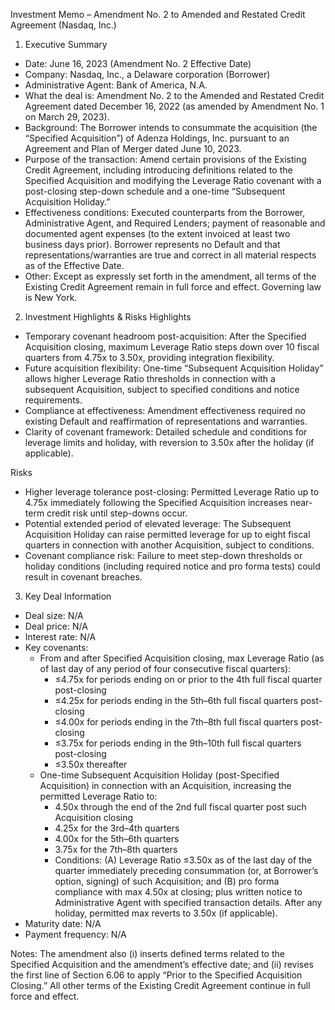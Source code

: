 Investment Memo – Amendment No. 2 to Amended and Restated Credit Agreement (Nasdaq, Inc.)

1) Executive Summary
- Date: June 16, 2023 (Amendment No. 2 Effective Date)
- Company: Nasdaq, Inc., a Delaware corporation (Borrower)
- Administrative Agent: Bank of America, N.A.
- What the deal is: Amendment No. 2 to the Amended and Restated Credit Agreement dated December 16, 2022 (as amended by Amendment No. 1 on March 29, 2023).
- Background: The Borrower intends to consummate the acquisition (the “Specified Acquisition”) of Adenza Holdings, Inc. pursuant to an Agreement and Plan of Merger dated June 10, 2023.
- Purpose of the transaction: Amend certain provisions of the Existing Credit Agreement, including introducing definitions related to the Specified Acquisition and modifying the Leverage Ratio covenant with a post-closing step-down schedule and a one-time “Subsequent Acquisition Holiday.”
- Effectiveness conditions: Executed counterparts from the Borrower, Administrative Agent, and Required Lenders; payment of reasonable and documented agent expenses (to the extent invoiced at least two business days prior). Borrower represents no Default and that representations/warranties are true and correct in all material respects as of the Effective Date.
- Other: Except as expressly set forth in the amendment, all terms of the Existing Credit Agreement remain in full force and effect. Governing law is New York.

2) Investment Highlights & Risks
Highlights
- Temporary covenant headroom post-acquisition: After the Specified Acquisition closing, maximum Leverage Ratio steps down over 10 fiscal quarters from 4.75x to 3.50x, providing integration flexibility.
- Future acquisition flexibility: One-time “Subsequent Acquisition Holiday” allows higher Leverage Ratio thresholds in connection with a subsequent Acquisition, subject to specified conditions and notice requirements.
- Compliance at effectiveness: Amendment effectiveness required no existing Default and reaffirmation of representations and warranties.
- Clarity of covenant framework: Detailed schedule and conditions for leverage limits and holiday, with reversion to 3.50x after the holiday (if applicable).

Risks
- Higher leverage tolerance post-closing: Permitted Leverage Ratio up to 4.75x immediately following the Specified Acquisition increases near-term credit risk until step-downs occur.
- Potential extended period of elevated leverage: The Subsequent Acquisition Holiday can raise permitted leverage for up to eight fiscal quarters in connection with another Acquisition, subject to conditions.
- Covenant compliance risk: Failure to meet step-down thresholds or holiday conditions (including required notice and pro forma tests) could result in covenant breaches.

3) Key Deal Information
- Deal size: N/A
- Deal price: N/A
- Interest rate: N/A
- Key covenants:
  - From and after Specified Acquisition closing, max Leverage Ratio (as of last day of any period of four consecutive fiscal quarters):
    - ≤4.75x for periods ending on or prior to the 4th full fiscal quarter post-closing
    - ≤4.25x for periods ending in the 5th–6th full fiscal quarters post-closing
    - ≤4.00x for periods ending in the 7th–8th full fiscal quarters post-closing
    - ≤3.75x for periods ending in the 9th–10th full fiscal quarters post-closing
    - ≤3.50x thereafter
  - One-time Subsequent Acquisition Holiday (post-Specified Acquisition) in connection with an Acquisition, increasing the permitted Leverage Ratio to:
    - 4.50x through the end of the 2nd full fiscal quarter post such Acquisition closing
    - 4.25x for the 3rd–4th quarters
    - 4.00x for the 5th–6th quarters
    - 3.75x for the 7th–8th quarters
    - Conditions: (A) Leverage Ratio ≤3.50x as of the last day of the quarter immediately preceding consummation (or, at Borrower’s option, signing) of such Acquisition; and (B) pro forma compliance with max 4.50x at closing; plus written notice to Administrative Agent with specified transaction details. After any holiday, permitted max reverts to 3.50x (if applicable).
- Maturity date: N/A
- Payment frequency: N/A

Notes: The amendment also (i) inserts defined terms related to the Specified Acquisition and the amendment’s effective date; and (ii) revises the first line of Section 6.06 to apply “Prior to the Specified Acquisition Closing.” All other terms of the Existing Credit Agreement continue in full force and effect.